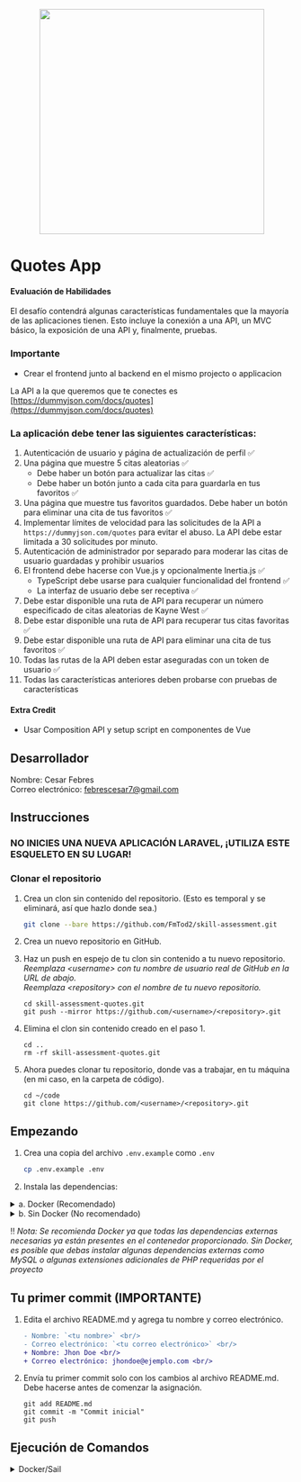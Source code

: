 <p align="center"><a href="https://laravel.com" target="_blank"><img src="https://raw.githubusercontent.com/laravel/art/master/logo-lockup/5%20SVG/2%20CMYK/1%20Full%20Color/laravel-logolockup-cmyk-red.svg" width="400"></a></p>

# Quotes App
#### Evaluación de Habilidades

El desafío contendrá algunas características fundamentales que la mayoría de las aplicaciones tienen. Esto incluye la conexión a una API, un MVC básico, la exposición de una API y, finalmente, pruebas.

### Importante
* Crear el frontend junto al backend en el mismo projecto o applicacion

La API a la que queremos que te conectes es [https://dummyjson.com/docs/quotes](https://dummyjson.com/docs/quotes)

### La aplicación debe tener las siguientes características:
1. Autenticación de usuario y página de actualización de perfil ✅
2. Una página que muestre 5 citas aleatorias ✅
    * Debe haber un botón para actualizar las citas ✅
    * Debe haber un botón junto a cada cita para guardarla en tus favoritos ✅
3. Una página que muestre tus favoritos guardados. Debe haber un botón para eliminar una cita de tus favoritos ✅
4. Implementar límites de velocidad para las solicitudes de la API a `https://dummyjson.com/quotes` para evitar el abuso. La API debe estar limitada a 30 solicitudes por minuto.
5. Autenticación de administrador por separado para moderar las citas de usuario guardadas y prohibir usuarios
6. El frontend debe hacerse con Vue.js y opcionalmente Inertia.js ✅
    * TypeScript debe usarse para cualquier funcionalidad del frontend ✅
    * La interfaz de usuario debe ser receptiva ✅
7. Debe estar disponible una ruta de API para recuperar un número especificado de citas aleatorias de Kayne West ✅
8. Debe estar disponible una ruta de API para recuperar tus citas favoritas ✅
9. Debe estar disponible una ruta de API para eliminar una cita de tus favoritos ✅
10. Todas las rutas de la API deben estar aseguradas con un token de usuario ✅
11. Todas las características anteriores deben probarse con pruebas de características

#### Extra Credit
* Usar Composition API y setup script en componentes de Vue

## Desarrollador
Nombre: Cesar Febres <br/>
Correo electrónico: febrescesar7@gmail.com<br/>

## Instrucciones
### NO INICIES UNA NUEVA APLICACIÓN LARAVEL, ¡UTILIZA ESTE ESQUELETO EN SU LUGAR!

### Clonar el repositorio
1. Crea un clon sin contenido del repositorio. (Esto es temporal y se eliminará, así que hazlo donde sea.)
    ```bash
    git clone --bare https://github.com/FmTod2/skill-assessment.git
    ```

2. Crea un nuevo repositorio en GitHub.

3. Haz un push en espejo de tu clon sin contenido a tu nuevo repositorio.<br/>_Reemplaza &lt;username&gt; con tu nombre de usuario real de GitHub en la URL de abajo._<br/>_Reemplaza &lt;repository&gt; con el nombre de tu nuevo repositorio._
    ```shell
    cd skill-assessment-quotes.git
    git push --mirror https://github.com/<username>/<repository>.git
    ```
4. Elimina el clon sin contenido creado en el paso 1.
    ```shell
    cd ..
    rm -rf skill-assessment-quotes.git
    ```
   
5. Ahora puedes clonar tu repositorio, donde vas a trabajar, en tu máquina (en mi caso, en la carpeta de código).
    ```shell
    cd ~/code
    git clone https://github.com/<username>/<repository>.git
    ```

## Empezando

1. Crea una copia del archivo `.env.example` como `.env`
    ```bash
    cp .env.example .env
    ```

2. Instala las dependencias:

<details>
<summary> a. Docker (Recomendado)</summary>

3. Instala las dependencias de Composer
    ```shell
    docker run --rm \
        -u "$(id -u):$(id -g)" \
        -v $(pwd):/var/www/html \
        -w /var/www/html \
        laravelsail/php81-composer:latest \
        composer install --ignore-platform-reqs
    ```

4. Inicia el contenedor (Sail):
    ```shell
    ./vendor/bin/sail up -d
    ```

5. Genera una nueva clave secreta:
    ```shell
    ./vendor/bin/sail artisan key:generate
    ```
</details>

<details>
<summary>b. Sin Docker (No recomendado)</summary>

3. Instala todas las dependencias requeridas
    ```bash
    composer install
    ```

4. Genera una nueva clave secreta:
    ```shell
    php artisan key:generate
    ```

</details>

‼️ <i>Nota: Se recomienda Docker ya que todas las dependencias externas necesarias ya están presentes en el contenedor proporcionado. Sin Docker, es posible que debas instalar algunas dependencias externas como MySQL o algunas extensiones adicionales de PHP requeridas por el proyecto</i>

## Tu primer commit (IMPORTANTE)
   
1. Edita el archivo README.md y agrega tu nombre y correo electrónico.
    ```diff
    - Nombre: `<tu nombre>` <br/>
    - Correo electrónico: `<tu correo electrónico>` <br/>
    + Nombre: Jhon Doe <br/>
    + Correo electrónico: jhondoe@ejemplo.com <br/>
    ```
   
2. Envía tu primer commit solo con los cambios al archivo README.md. Debe hacerse antes de comenzar la asignación.
    ```shell
    git add README.md
    git commit -m "Commit inicial"
    git push
    ```

## Ejecución de Comandos

<details>
<summary>Docker/Sail</summary>

### Comandos de PHP
```shell
./vendor/bin/sail php --version
 
./vendor/bin/sail php script.php
